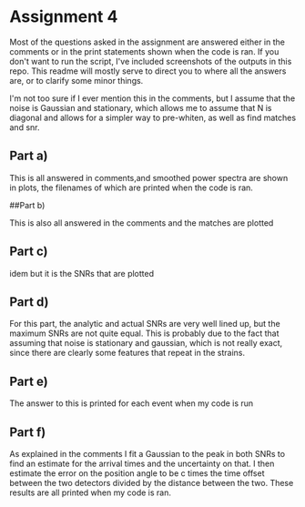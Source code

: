 # Assignment 4

Most of the questions asked in the assignment are answered either in the comments or in the print statements shown when the code 
is ran. If you don't want to run the script, I've included screenshots of the outputs in this repo. This readme will mostly serve
to direct you to where all the answers are, or to clarify some minor things.

I'm not too sure if I ever mention this in the comments, but I assume that the noise is Gaussian and stationary, which allows
me to assume that N is diagonal and allows for a simpler way to pre-whiten, as well as find matches and snr.

## Part a)

This is all answered in comments,and smoothed power spectra are shown in plots, the filenames of which are printed when the code
is ran.

##Part b)

This is also all answered in the comments and the matches are plotted

## Part c)

idem but it is the SNRs that are plotted

## Part d)

For this part, the analytic and actual SNRs are very well lined up, but the maximum SNRs are not quite equal. This is probably
due to the fact that assuming that noise is stationary and gaussian, which is not really exact, since there are clearly some
features that repeat in the strains.

## Part e)

The answer to this is printed for each event when my code is run

## Part f)

As explained in the comments I fit a Gaussian to the peak in both SNRs to find an estimate for the arrival times and the
uncertainty on that. I then estimate the error on the position angle to be c times the time offset between the two detectors
divided by the distance between the two. These results are all printed when my code is ran.
